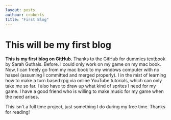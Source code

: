 ```yaml
---
layout: posts
authour: croberts
title: "First Blog"
---
```

# This will be my first blog
**This is my first blog on GitHub**. Thanks to the GitHub for dummies textbook by Sarah Guthals. Before. I could only work on my game on my mac book. Now, I can freely go from my mac book to my windows computer with no hassel (assuming I committed and merged properly). I in the mist of learning how to make a turn based rpg via online YouTube tutorials, which can only take me so far. I also have to draw up what kind of sprites I need for my game. I have a good friend who is willing to make music for my game when the need arises.

This isn't a full time project, just something I do during my free time. Thanks for reading!